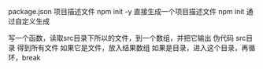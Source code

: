 package.json 项目描述文件
npm init -y  直接生成一个项目描述文件
npm init     通过自定义生成

写一个函数，读取src目录下所以的文件，到一个数组，并把它输出
伪代码 
src目录 得到所有文件 
如果它是文件，放入结果数组
如果是目录，进入这个目录，再循环，break